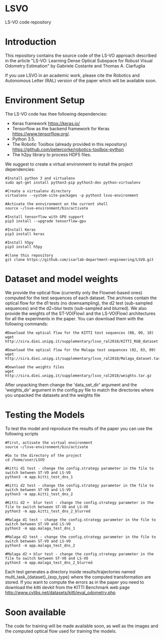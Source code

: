 # LSVO
LS-VO code repository

# Introduction

This repository contains the source code of the LS-VO approach described in the article "LS-VO: Learning Dense Optical Subspace for Robust Visual Odometry Estimation" by Gabriele Costante and Thomas A. Ciarfuglia

If you use LSVO in an academic work, please cite the Robotics and Autonomous Letter (RAL) version of the paper which will be available soon.

# Environment Setup

The LS-VO code has thee following dependencies: 
* Keras framework https://keras.io/ 
* Tensorflow as the backend framework for Keras https://www.tensorflow.org/. 
* Python 3.5. 
* The Robotic Toolbox (already provided in this repository) https://github.com/petercorke/robotics-toolbox-python
* The h2py library to process HDF5 files.

We suggest to create a virtual environment to install the project dependencies:
    
    #Install python 3 and virtualenv
    sudo apt-get install python3-pip python3-dev python-virtualenv
    
    #Create a virtualenv directory
    virtualenv --system-site-packages -p python3 lsvo-environment
    
    #Activate the ennvironment on the current shell
    source ~/lsvo-environment/bin/activate
    
    #Install tensorflow with GPU support
    pip3 install --upgrade tensorflow-gpu
    
    #Install Keras
    pip3 install keras
    
    #Install h5py
    pip3 install h5py
    
    #clone this repository 
    git clone https://github.com/isarlab-department-engineering/LSVO.git
   
# Dataset and model weights

We provide the optical flow (currently only the Flownet-based ones) computed for the test sequences of each dataset. The archives contain the optical flow for the d1 tests (no downsampling), the d2 test (sub-sampled sequences) and the d2+blur tests (sub-sampled and blurred).
We also provide the weights of the ST-VO(Flow) and the LS-VO(Flow) architectures for all the experiments in the paper.
You can download them with the following commands:

    #Download the optical flow for the KITTI test sequences (08, 09, 10)
    wget http://sira.diei.unipg.it/supplementary/lsvo_ral2018/KITTI_RGB_dataset.tar.gz
    
    #Download the optical flow for the Malaga test sequences (02, 03, 09)
    wget http://sira.diei.unipg.it/supplementary/lsvo_ral2018/Malaga_dataset.tar.gz
    
    #Download the weights files
    wget http://sira.diei.unipg.it/supplementary/lsvo_ral2018/weights.tar.gz
    
After unpacking them change the 'data_set_dir' argument and the 'weights_dir' argument in the config.py file to match the directories where you unpacked the datasets and the weights file 

# Testing the Models

To test the model and reproduce the results of the paper you can use the following scripts

    #First, activate the virtual environment
    source ~/lsvo-environment/bin/activate
    
    #Go to the directory of the project
    cd /home/user/LSVO
    
    #Kitti d1 test - change the config.strategy parameter in the file to switch between ST-VO and LS-VO
    python3 -m app.kitti_test_dns_1
    
    #Kitti d2 test - change the config.strategy parameter in the file to switch between ST-VO and LS-VO
    python3 -m app.kitti_test_dns_2
    
    #Kitti d2 +  blur test - change the config.strategy parameter in the file to switch between ST-VO and LS-VO
    python3 -m app.kitti_test_dns_2_blurred
    
    #Malaga d1 test - change the config.strategy parameter in the file to switch between ST-VO and LS-VO
    python3 -m app.malaga_test_dns_1
    
    #Malaga d2 test - change the config.strategy parameter in the file to switch between ST-VO and LS-VO
    python3 -m app.malaga_test_dns_2
    
    #Malaga d2 + blur test - change the config.strategy parameter in the file to switch between ST-VO and LS-VO
    python3 -m app.malaga_test_dns_2_blurred
    
Each test generates a directory inside results/trajectories named multi_task_{dataset}_{exp_type} where the computed transformation are stored. If you want to compute the errors as in the paper you need to download the kitti devkit from the KITTI Benchmark web page http://www.cvlibs.net/datasets/kitti/eval_odometry.php
    
# Soon available

The code for training will be made available soon, as well as the images and the computed optical flow used for training the models.
